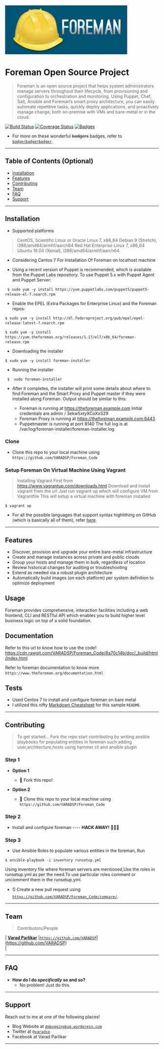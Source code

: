 <a href="#"><img src="foreman.png" title="Foreman" alt="Foreman"></a>


<!-- [![FVCproductions](https://avatars1.githubusercontent.com/u/4284691?v=3&s=200)](http://fvcproductions.com) -->

# Foreman Open Source Project

> Foreman is an open source project that helps system administrators manage servers throughout their lifecycle, from provisioning and configuration to orchestration and monitoring. Using Puppet, Chef, Salt, Ansible and Foreman’s smart proxy architecture, you can easily automate repetitive tasks, quickly deploy applications, and proactively manage change, both on-premise with VMs and bare-metal or in the cloud.




[![Build Status](http://img.shields.io/travis/badges/badgerbadgerbadger.svg?style=flat-square)](https://travis-ci.org/badges/badgerbadgerbadger) [![Coverage Status](http://img.shields.io/coveralls/badges/badgerbadgerbadger.svg?style=flat-square)](https://coveralls.io/r/badges/badgerbadgerbadger) [![Badges](http://img.shields.io/:badges-9/9-ff6799.svg?style=flat-square)](https://github.com/badges/badgerbadgerbadger)


- For more on these wonderful ~~badgers~~ badges, refer to <a href="http://badges.github.io/badgerbadgerbadger/" target="_blank">`badgerbadgerbadger`</a>.



---

## Table of Contents (Optional)


- [Installation](#installation)
- [Features](#features)
- [Contributing](#contributing)
- [Team](#team)
- [FAQ](#faq)
- [Support](#support)


---



## Installation

- Supported platforms

>    CentOS, Scientific Linux or Oracle Linux 7, x86_64
>    Debian 9 (Stretch), i386/amd64/armhf/aarch64
>    Red Hat Enterprise Linux 7, x86_64
>    Ubuntu 16.04 (Xenial), i386/amd64/armhf/aarch64

- Considering Centos 7 For Installation Of Foreman on localhost machine

- Using a recent version of Puppet is recommended, which is available from the Puppet Labs repository. To use Puppet 5.x with Puppet Agent and Puppet Server: 


```shell
 $ sudo yum -y install https://yum.puppetlabs.com/puppet5/puppet5-release-el-7.noarch.rpm
```

- Enable the EPEL (Extra Packages for Enterprise Linux) and the Foreman repos:


```shell
$ sudo yum -y install http://dl.fedoraproject.org/pub/epel/epel-release-latest-7.noarch.rpm
```


```shell
$ sudo yum -y install https://yum.theforeman.org/releases/1.17/el7/x86_64/foreman-release.rpm
```

- Downloading the installer

```shell
$ sudo yum -y install foreman-installer
```

- Running the installer
  
```shell
 $  sudo foreman-installer
```

- After it completes, the installer will print some details about where to find Foreman and the Smart Proxy and Puppet master if they were installed along Foreman. Output should be similar to this:

   * Foreman is running at https://theforeman.example.com
      Initial credentials are admin / 3ekw5xtyXCoXxS29
  * Foreman Proxy is running at https://theforeman.example.com:8443
  * Puppetmaster is running at port 8140
  The full log is at /var/log/foreman-installer/foreman-installer.log



  
	


### Clone

- Clone this repo to your local machine using `https://github.com/VARADSP/Foreman_Code`

### Setup Foreman On Virtual Machine Using Vagrant


> Installing Vagrant First from https://www.vagrantup.com/downloads.html
> Download and install vagrant from the url
> Just run vagrant up which will configure VM from Vagrantfile
> This will setup a virtual machine with foreman installed

```shell
$ vagrant up
```


- For all the possible languages that support syntax highlithing on GitHub (which is basically all of them), refer <a href="https://github.com/github/linguist/blob/master/lib/linguist/languages.yml" target="_blank">here</a>.

---

## Features

-    Discover, provision and upgrade your entire bare-metal infrastructure
-    Create and manage instances across private and public clouds
-    Group your hosts and manage them in bulk, regardless of location
-    Review historical changes for auditing or troubleshooting
-    Extend as needed via a robust plugin architecture
-    Automatically build images (on each platform) per system definition to optimize deployment

## Usage

Foreman provides comprehensive, interaction facilities including a web frontend, CLI and RESTful API which enables you to build higher level business logic on top of a solid foundation.


## Documentation
Refer to this url to know how to use the code!
https://cdn.rawgit.com/VARADSP/Foreman_Code/8a70c14b/doc/_build/html/index.html

Refer to foreman documentation to know more
`https://www.theforeman.org/documentation.html`

## Tests

- Used Centos 7 to install and configure foreman on bare metal
- I utilized this nifty <a href="https://github.com/adam-p/markdown-here/wiki/Markdown-Cheatsheet" target="_blank">Markdown Cheatsheet</a> for this sample `README`.

---

## Contributing

> To get started...
> Fork the repo
> start contributing by writing ansible playbooks for populating entities in foreman such adding user,architecture,hosts using hammer cli and ansible plugin

### Step 1

- **Option 1**
    - 🍴 Fork this repo!

- **Option 2**
    - 👯 Clone this repo to your local machine using `https://github.com/VARADSP/Foreman_Code`

### Step 2

- Install and configure foreman ---- **HACK AWAY!** 🔨🔨🔨

### Step 3
- Use Ansible Roles to populate various entities in the foreman, Run 
```shell
$ ansible-playbook -i inventory runsetup.yml 
```
Using inventory file where foreman servers are mentioned,Use the roles in runsetup.yml as per the need.To use particular roles comment or uncomment them in the runsetup.yml.

- 🔃 Create a new pull request using <a href="https://github.com/VARADSP/SForeman_Code/compare/" target="_blank">`https://github.com/VARADSP/Foreman_Code/compare/`</a>.

---

## Team

>  Contributors/People

| <a href="https://github.com/VARADSP" target="_blank">**Varad Parlikar**</a> |<a href="https://github.com/VARADSP" target="_blank">`https://github.com/VARADSP`</a>|  (https://github.com/VARADSP)    
|  


---

## FAQ

- **How do I do *specifically* so and so?**
    - No problem! Just do this.

---

## Support

Reach out to me at one of the following places!

- Blog Website at <a href="http://debuggingbug.wordpress.com" target="_blank">`debuggingbug.wordpress.com`</a>
- Twitter at <a href="http://twitter.com/varadsp" target="_blank">`@varadsp`</a>
- Facebook at Varad Parlikar

---


